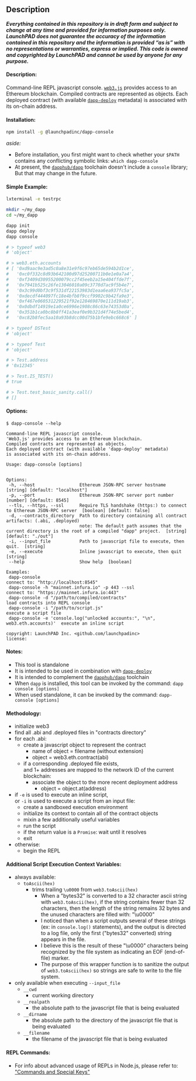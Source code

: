 ## Description

***Everything contained in this repository is in draft form and subject to change at any time and provided for information purposes only.  LaunchPAD does not guarantee the accuracy of the information contained in this repository and the information is provided “as is” with no representations or warranties, express or implied. This code is owned and copyrighted by LaunchPAD and cannot be used by anyone for any purpose.***

#### Description:

Command-line REPL javascript console. [`web3.js`](https://github.com/ethereum/web3.js/) provides access to an Ethereum blockchain. Compiled contracts are represented as objects. Each deployed contract (with available [`dapp-deploy`](https://github.com/launchpadinc/dapp-deploy) metadata) is associated with its on-chain address.

#### Installation:

```bash
npm install -g @launchpadinc/dapp-console
```

*aside:*
* Before installation, you first might want to check whether your `$PATH` contains any conflicting symbolic links: `which dapp-console`
* At present, the [`dapphub/dapp`](https://github.com/dapphub/dapp) toolchain doesn't include a `console` library; But that may change in the future.

#### Simple Example:

```bash
lxterminal -e testrpc

mkdir ~/my_dapp
cd ~/my_dapp

dapp init
dapp deploy
dapp console

# > typeof web3
# 'object'

# > web3.eth.accounts
# [ '0xd9aac9e3ad5c0a8e31e9f6c97eb65de594b2d1ce',
#   '0xc0f332c8d93b642100d97d25200711b0e1e0a7a4',
#   '0xf3409d30955200079cc2f45eeb2a15e404ffde7f',
#   '0x7941b525c26fe13046010a09c3770d7ac9f5b4e7',
#   '0x3c99d0bf3c9f531df22153983d1eaa6ea937fc5a',
#   '0xdecdf444097fc18e4bfb8f9ccf9902c9b42fa9e3',
#   '0xf467e060531229521f92e128469870e111d19ab3',
#   '0x0dbdf14919e1a0ce6996e1908c86c63e74353d0a',
#   '0x351b1ca0bc8b8ff41a3eaf0e9b321d4f74e5bed4',
#   '0xc82b8fec5aa10a93b8dcc00d75b1bfe9ebc668c6' ]

# > typeof DSTest
# 'object'

# > typeof Test
# 'object'

# > Test.address
# '0x12345'

# > Test.IS_TEST()
# true

# > Test.test_basic_sanity.call()
# []
```

#### Options:

```text
$ dapp-console --help

Command-line REPL javascript console.
'Web3.js' provides access to an Ethereum blockchain.
Compiled contracts are represented as objects.
Each deployed contract (with available 'dapp-deploy' metadata)
is associated with its on-chain address.

Usage: dapp-console [options]


Options:
 -h, --host                 Ethereum JSON-RPC server hostname  [string] [default: "localhost"]
 -p, --port                 Ethereum JSON-RPC server port number  [number] [default: 8545]
 --tls, --https, --ssl      Require TLS handshake (https:) to connect to Ethereum JSON-RPC server  [boolean] [default: false]
 -d, --contracts_directory  Path to directory containing all contract artifacts: (.abi, .deployed)
                            note: The default path assumes that the current directory is the root of a compiled "dapp" project.  [string] [default: "./out"]
 -i, --input_file           Path to javascript file to execute, then quit.  [string]
 -e, --execute              Inline javascript to execute, then quit  [string]
 --help                     Show help  [boolean]

Examples:
 dapp-console                                                                  connect to: "http://localhost:8545"
 dapp-console -h "mainnet.infura.io" -p 443 --ssl                              connect to: "https://mainnet.infura.io:443"
 dapp-console -d "/path/to/compiled/contracts"                                 load contracts into REPL console
 dapp-console -i "/path/to/script.js"                                          execute a script file
 dapp-console -e 'console.log("unlocked accounts:", "\n", web3.eth.accounts)'  execute an inline script

copyright: LaunchPAD Inc. <github.com/launchpadinc>
license: 
```

#### Notes:

* This tool is standalone
* It is intended to be used in combination with [`dapp-deploy`](https://github.com/launchpadinc/dapp-deploy)
* It is intended to complement the [`dapphub/dapp`](https://github.com/launchpadinc/dapp) toolchain
* When `dapp` is installed, this tool can be invoked by the command: `dapp console [options]`
* When used standalone, it can be invoked by the command: `dapp-console [options]`

#### Methodology:

* initialize web3
* find all .abi and .deployed files in "contracts directory"
* for each .abi:
  * create a javascript object to represent the contract
    * name of object = filename (without extension)
    * object = web3.eth.contract(abi)
  * if a corresponding .deployed file exists,<br>
    and 1+ addresses are mapped to the network ID of the current blockchain:
    * associate the object to the more recent deployment address
      * object = object.at(address)
* if `-e` is used to execute an inline script,<br>
  or `-i` is used to execute a script from an input file:
  * create a sandboxed execution environment
  * initialize its context to contain all of the contract objects
  * mixin a few additionally useful variables
  * run the script
  * if the return value is a `Promise`: wait until it resolves
  * exit
* otherwise:
  * begin the REPL

#### Additional Script Execution Context Variables:

* always available:
  * `toAscii(hex)`
    * trims trailing `\u0000` from `web3.toAscii(hex)`
      * When a "bytes32" is converted to a 32 character ascii string with `web3.toAscii(hex)`,
        if the string contains fewer than 32 characters,
        then the length of the string remains 32 bytes and the unused characters are filled with: "\u0000"
      * I noticed than when a script outputs several of these strings (ex: in `console.log()` statements),
        and the output is directed to a log file,
        only the first ("bytes32" converted) string appears in the file.
      * I believe this is the result of these "\u0000" characters being recognized by the file system
        as indicating an EOF (end-of-file) marker.
      * The purpose of this wrapper function is to sanitize the output of `web3.toAscii(hex)`
        so strings are safe to write to the file system.
* only available when executing `--input_file`
  * `__cwd`
    * current working directory
  * `__realpath`
    * the absolute path to the javascript file that is being evaluated
  * `__dirname`
    * the absolute path to the directory of the javascript file that is being evaluated
  * `__filename`
    * the filename of the javascript file that is being evaluated

#### REPL Commands:

* For info about advanced usage of REPLs in Node.js, please refer to: ["Commands and Special Keys"](https://nodejs.org/api/repl.html#repl_commands_and_special_keys)
